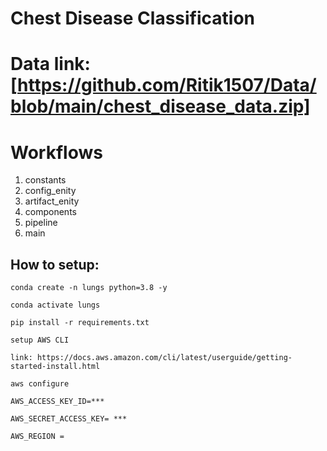 # Chest Disease Classification
# Data link: [https://github.com/Ritik1507/Data/blob/main/chest_disease_data.zip]

# Workflows
  1. constants
  2. config_enity
  3. artifact_enity
  4. components
  5. pipeline
  6. main
## How to setup:
```
conda create -n lungs python=3.8 -y
```
```
conda activate lungs
```
```
pip install -r requirements.txt
```
```
setup AWS CLI
```

```
link: https://docs.aws.amazon.com/cli/latest/userguide/getting-started-install.html
```

```
aws configure
```

```
AWS_ACCESS_KEY_ID=***
```

```
AWS_SECRET_ACCESS_KEY= ***
```

```
AWS_REGION = 
```